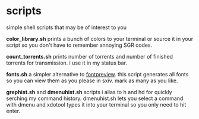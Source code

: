 # scripts

simple shell scripts that may be of interest to you

**color_library.sh** prints a bunch of colors to your terminal or source it in your script so you don't have to remember annoying SGR codes.

**count_torrents.sh** prints number of torrents and number of finished torrents for transmission. i use it in my status bar.

**fonts.sh** a simpler alternative to [fontpreview](https://github.com/sdushantha/fontpreview). this script generates all fonts so you can view them as you please in sxiv. mark as many as you like.

**grephist.sh** and **dmenuhist.sh** scripts i alias to h and hd for quickly serching my command history. dmenuhist.sh lets you select a command with dmenu and xdotool types it into your terminal so you only need to hit enter.